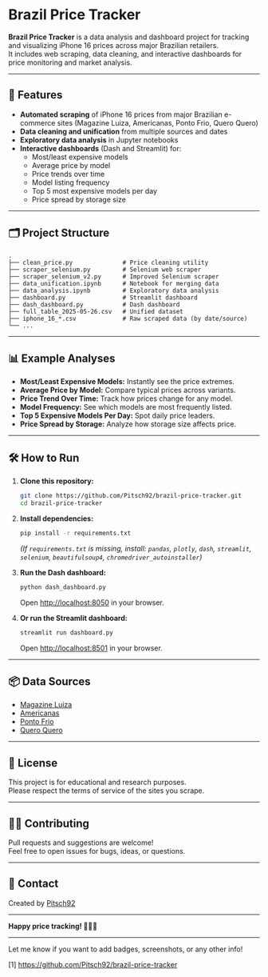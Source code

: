 
# Brazil Price Tracker

**Brazil Price Tracker** is a data analysis and dashboard project for tracking and visualizing iPhone 16 prices across major Brazilian retailers.  
It includes web scraping, data cleaning, and interactive dashboards for price monitoring and market analysis.

---

## 🚀 Features

- **Automated scraping** of iPhone 16 prices from major Brazilian e-commerce sites (Magazine Luiza, Americanas, Ponto Frio, Quero Quero)
- **Data cleaning and unification** from multiple sources and dates
- **Exploratory data analysis** in Jupyter notebooks
- **Interactive dashboards** (Dash and Streamlit) for:
  - Most/least expensive models
  - Average price by model
  - Price trends over time
  - Model listing frequency
  - Top 5 most expensive models per day
  - Price spread by storage size

---

## 🗂️ Project Structure

```
.
├── clean_price.py              # Price cleaning utility
├── scraper_selenium.py         # Selenium web scraper
├── scraper_selenium_v2.py      # Improved Selenium scraper
├── data_unification.ipynb      # Notebook for merging data
├── data_analysis.ipynb         # Exploratory data analysis
├── dashboard.py                # Streamlit dashboard
├── dash_dashboard.py           # Dash dashboard
├── full_table_2025-05-26.csv   # Unified dataset
├── iphone_16_*.csv             # Raw scraped data (by date/source)
└── ...
```

---

## 📊 Example Analyses

- **Most/Least Expensive Models:** Instantly see the price extremes.
- **Average Price by Model:** Compare typical prices across variants.
- **Price Trend Over Time:** Track how prices change for any model.
- **Model Frequency:** See which models are most frequently listed.
- **Top 5 Expensive Models Per Day:** Spot daily price leaders.
- **Price Spread by Storage:** Analyze how storage size affects price.

---

## 🛠️ How to Run

1. **Clone this repository:**
   ```bash
   git clone https://github.com/Pitsch92/brazil-price-tracker.git
   cd brazil-price-tracker
   ```

2. **Install dependencies:**
   ```bash
   pip install -r requirements.txt
   ```
   *(If `requirements.txt` is missing, install: `pandas`, `plotly`, `dash`, `streamlit`, `selenium`, `beautifulsoup4`, `chromedriver_autoinstaller`)*

3. **Run the Dash dashboard:**
   ```bash
   python dash_dashboard.py
   ```
   Open [http://localhost:8050](http://localhost:8050) in your browser.

4. **Or run the Streamlit dashboard:**
   ```bash
   streamlit run dashboard.py
   ```
   Open [http://localhost:8501](http://localhost:8501) in your browser.

---

## 📦 Data Sources

- [Magazine Luiza](https://www.magazineluiza.com.br/)
- [Americanas](https://www.americanas.com.br/)
- [Ponto Frio](https://www.pontofrio.com.br/)
- [Quero Quero](https://www.queroquero.com.br/)

---

## 📝 License

This project is for educational and research purposes.  
Please respect the terms of service of the sites you scrape.

---

## 🙋‍♂️ Contributing

Pull requests and suggestions are welcome!  
Feel free to open issues for bugs, ideas, or questions.

---

## 📧 Contact

Created by [Pitsch92](https://github.com/Pitsch92)

---

**Happy price tracking! 📱🇧🇷**

---

Let me know if you want to add badges, screenshots, or any other info!

[1] https://github.com/Pitsch92/brazil-price-tracker
